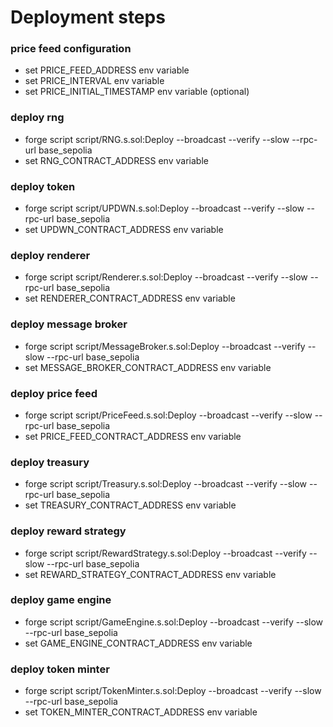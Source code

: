 # Deployment steps

### price feed configuration

- set PRICE_FEED_ADDRESS env variable
- set PRICE_INTERVAL env variable
- set PRICE_INITIAL_TIMESTAMP env variable (optional)

### deploy rng

- forge script script/RNG.s.sol:Deploy --broadcast --verify --slow --rpc-url base_sepolia
- set RNG_CONTRACT_ADDRESS env variable

### deploy token

- forge script script/UPDWN.s.sol:Deploy --broadcast --verify --slow --rpc-url base_sepolia
- set UPDWN_CONTRACT_ADDRESS env variable

### deploy renderer

- forge script script/Renderer.s.sol:Deploy --broadcast --verify --slow --rpc-url base_sepolia
- set RENDERER_CONTRACT_ADDRESS env variable

### deploy message broker

- forge script script/MessageBroker.s.sol:Deploy --broadcast --verify --slow --rpc-url base_sepolia
- set MESSAGE_BROKER_CONTRACT_ADDRESS env variable

### deploy price feed

- forge script script/PriceFeed.s.sol:Deploy --broadcast --verify --slow --rpc-url base_sepolia
- set PRICE_FEED_CONTRACT_ADDRESS env variable

### deploy treasury

- forge script script/Treasury.s.sol:Deploy --broadcast --verify --slow --rpc-url base_sepolia
- set TREASURY_CONTRACT_ADDRESS env variable

### deploy reward strategy

- forge script script/RewardStrategy.s.sol:Deploy --broadcast --verify --slow --rpc-url base_sepolia
- set REWARD_STRATEGY_CONTRACT_ADDRESS env variable

### deploy game engine

- forge script script/GameEngine.s.sol:Deploy --broadcast --verify --slow --rpc-url base_sepolia
- set GAME_ENGINE_CONTRACT_ADDRESS env variable

### deploy token minter

- forge script script/TokenMinter.s.sol:Deploy --broadcast --verify --slow --rpc-url base_sepolia
- set TOKEN_MINTER_CONTRACT_ADDRESS env variable
